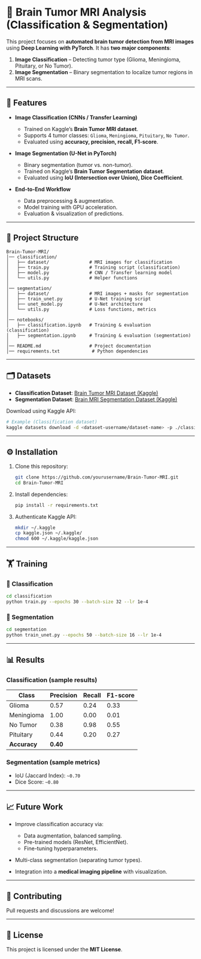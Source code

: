 # 🧠 Brain Tumor MRI Analysis (Classification & Segmentation)

This project focuses on **automated brain tumor detection from MRI images** using **Deep Learning with PyTorch**.
It has **two major components**:

1. **Image Classification** – Detecting tumor type (Glioma, Meningioma, Pituitary, or No Tumor).
2. **Image Segmentation** – Binary segmentation to localize tumor regions in MRI scans.

---

## 🚀 Features

* **Image Classification (CNNs / Transfer Learning)**

  * Trained on Kaggle’s **Brain Tumor MRI dataset**.
  * Supports 4 tumor classes: `Glioma`, `Meningioma`, `Pituitary`, `No Tumor`.
  * Evaluated using **accuracy, precision, recall, F1-score**.

* **Image Segmentation (U-Net in PyTorch)**

  * Binary segmentation (tumor vs. non-tumor).
  * Trained on Kaggle’s **Brain Tumor Segmentation dataset**.
  * Evaluated using **IoU (Intersection over Union), Dice Coefficient**.

* **End-to-End Workflow**

  * Data preprocessing & augmentation.
  * Model training with GPU acceleration.
  * Evaluation & visualization of predictions.

---

## 📂 Project Structure

```
Brain-Tumor-MRI/
│── classification/
│   ├── dataset/               # MRI images for classification
│   ├── train.py               # Training script (classification)
│   ├── model.py               # CNN / Transfer learning model
│   └── utils.py               # Helper functions
│
│── segmentation/
│   ├── dataset/               # MRI images + masks for segmentation
│   ├── train_unet.py          # U-Net training script
│   ├── unet_model.py          # U-Net architecture
│   └── utils.py               # Loss functions, metrics
│
│── notebooks/
│   ├── classification.ipynb   # Training & evaluation (classification)
│   ├── segmentation.ipynb     # Training & evaluation (segmentation)
│
│── README.md                  # Project documentation
│── requirements.txt            # Python dependencies
```

---

## 🗂️ Datasets

* **Classification Dataset**: [Brain Tumor MRI Dataset (Kaggle)](https://www.kaggle.com/datasets)
* **Segmentation Dataset**: [Brain MRI Segmentation Dataset (Kaggle)](https://www.kaggle.com/datasets)

Download using Kaggle API:

```bash
# Example (Classification dataset)
kaggle datasets download -d <dataset-username/dataset-name> -p ./classification/dataset --unzip
```

---

## ⚙️ Installation

1. Clone this repository:

   ```bash
   git clone https://github.com/yourusername/Brain-Tumor-MRI.git
   cd Brain-Tumor-MRI
   ```

2. Install dependencies:

   ```bash
   pip install -r requirements.txt
   ```

3. Authenticate Kaggle API:

   ```bash
   mkdir ~/.kaggle
   cp kaggle.json ~/.kaggle/
   chmod 600 ~/.kaggle/kaggle.json
   ```

---

## 🏋️ Training

### 🔹 Classification

```bash
cd classification
python train.py --epochs 30 --batch-size 32 --lr 1e-4
```

### 🔹 Segmentation

```bash
cd segmentation
python train_unet.py --epochs 50 --batch-size 16 --lr 1e-4
```

---

## 📊 Results

### Classification (sample results)

| Class        | Precision | Recall | F1-score |
| ------------ | --------- | ------ | -------- |
| Glioma       | 0.57      | 0.24   | 0.33     |
| Meningioma   | 1.00      | 0.00   | 0.01     |
| No Tumor     | 0.38      | 0.98   | 0.55     |
| Pituitary    | 0.44      | 0.20   | 0.27     |
| **Accuracy** | **0.40**  |        |          |

### Segmentation (sample metrics)

* IoU (Jaccard Index): `~0.70`
* Dice Score: `~0.80`

---

## 📈 Future Work

* Improve classification accuracy via:

  * Data augmentation, balanced sampling.
  * Pre-trained models (ResNet, EfficientNet).
  * Fine-tuning hyperparameters.
* Multi-class segmentation (separating tumor types).
* Integration into a **medical imaging pipeline** with visualization.

---

## 🤝 Contributing

Pull requests and discussions are welcome!

---

## 📜 License

This project is licensed under the **MIT License**.
